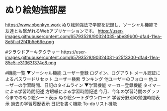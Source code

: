 # ぬり絵勉強部屋
https://www.obenkyo.work
ぬり絵勉強法で学習を記録し、ソーシャル機能で友達とも繋がれるWebアプリケーションです。
https://user-images.githubusercontent.com/65793528/90324035-abe89b00-dfa4-11ea-8e5f-cf2f41b5e66e.png

#クラウドアーキテクチャー
https://user-images.githubusercontent.com/65793528/90324031-a25f3300-dfa4-11ea-85c5-e31363f374e8.png

#機能一覧
▼ソーシャル機能
	ユーザー登録
	ログイン、ログアウト
	メール認証によるパスワードリセット
	ユーザー検索
	ランキング
	他ユーザーのフォロー
	他ユーザーの学習時間、日記のタイムライン
▼学習機能
	マーカー登録機能
	タイマーによる学習時間記述
	方眼紙による学習時間記述
	今月、今年の学習時間のグラフ
	今までのぬり絵シート表示
	ぬり絵シートダウンロード
	学習分野別の勉強時間表示
	過去の学習履歴表示
	日記を書く機能
	To-doリスト機能
